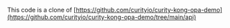 This code is a clone of [https://github.com/curityio/curity-kong-opa-demo](https://github.com/curityio/curity-kong-opa-demo/tree/main/api)
